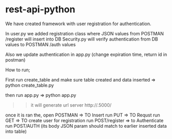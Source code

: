 # rest-api-python
We have created framework with user registration for authentication. 


In user.py we added registration class where JSON values from POSTMAN /register will insert into DB
Security.py will verify authentication from DB values to POSTMAN /auth values

Also we update authentication in app.py (change expiration time, return id in postman)


How to run;

First run create_table and make sure table created and data inserted  =>	 python create_table.py

then run app.py =>	python app.py
 >> it will generate url server http://<IP Number>.5000/

once it is ran the, open POSTMAN
	=> TO Insert run PUT
	=> TO Requst run GET
  => TO create user for registration run POST/register
	=> to Authenticate run POST/AUTH (its body JSON param should match to earlier inserted data into table)
